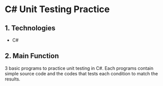 # C# Unit Testing Practice
## 1. Technologies
- C#
   
## 2. Main Function
3 basic programs to practice unit testing in C#.
Each programs contain simple source code and the codes that tests each condition to match the results.
   
